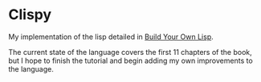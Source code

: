# Clispy
My implementation of the lisp detailed in [Build Your Own Lisp](https://buildyourownlisp.com).

The current state of the language covers the first 11 chapters of the book, but I hope to
finish the tutorial and begin adding my own improvements to the language.